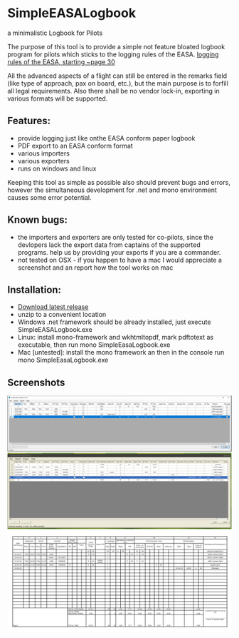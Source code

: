 # SimpleEASALogbook
a minimalistic Logbook for Pilots

The purpose of this tool is to provide a simple not feature bloated logbook program for pilots which sticks to the logging rules of the EASA.
[logging rules of the EASA, starting ~page 30](https://www.easa.europa.eu/sites/default/files/dfu/Part-FCL.pdf)

All the advanced aspects of a flight can still be entered in the remarks field (like type of approach, pax on board, etc.), but the main purpose is to forfill all legal requirements.
Also there shall be no vendor lock-in, exporting in various formats will be supported.

## Features:
* provide logging just like onthe EASA conform paper logbook
* PDF export to an EASA conform format
* various importers
* various exporters
* runs on windows and linux

Keeping this tool as simple as possible also should prevent bugs and errors, however the simultaneous development for .net and mono environment causes some error potential.

## Known bugs:
* the importers and exporters are only tested for co-pilots, since the devlopers lack the export data from captains of the supported programs. help us by providing your exports if you are a commander.
* not tested on OSX - if you happen to have a mac I would appreciate a screenshot and an report how the tool works on mac


## Installation:
* [Download latest release](https://github.com/ni720/SimpleEASALogbook/releases/download/0.2/SimpleEASALogbook_v0.2.zip)
* unzip to a convenient location
* Windows .net framework should be already installed, just execute SimpleEASALogbook.exe
* Linux: install mono-framework and wkhtmltopdf, mark pdftotext as executable, then run mono SimpleEasaLogbook.exe
* Mac [untested]: install the mono framework an then in the console run mono SimpleEasaLogbook.exe


## Screenshots

![running under windows](win.png "running under windows")
![running under linux](linux.png "running under linux")
![pdf export](win_pdf_export.png "pdf export")
